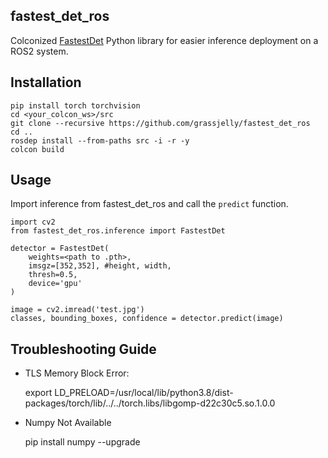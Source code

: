 ## fastest_det_ros
Colconized [FastestDet](https://github.com/dog-qiuqiu/FastestDet) Python library for easier inference deployment on a ROS2 system.

## Installation

    pip install torch torchvision
    cd <your_colcon_ws>/src
    git clone --recursive https://github.com/grassjelly/fastest_det_ros
    cd ..
    rosdep install --from-paths src -i -r -y
    colcon build

## Usage

Import inference from fastest_det_ros and call the `predict` function.

    import cv2
    from fastest_det_ros.inference import FastestDet

    detector = FastestDet(
        weights=<path to .pth>,
        imsgz=[352,352], #height, width,
        thresh=0.5,
        device='gpu'
    )

    image = cv2.imread('test.jpg')
    classes, bounding_boxes, confidence = detector.predict(image)

## Troubleshooting Guide

- TLS Memory Block Error:

    export LD_PRELOAD=/usr/local/lib/python3.8/dist-packages/torch/lib/../../torch.libs/libgomp-d22c30c5.so.1.0.0

- Numpy Not Available

    pip install numpy --upgrade